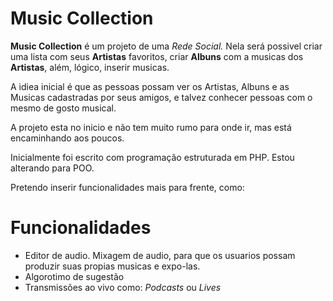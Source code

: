 # Music Collection


**Music Collection** é um projeto de uma _Rede Social._ Nela será possivel criar uma lista com seus **Artistas** favoritos, criar **Albuns** com a musicas dos **Artistas**,
além, lógico, inserir musicas.

A idiea inicial é que as pessoas possam ver os Artistas, Albuns e as Musicas cadastradas por seus amigos, e talvez conhecer pessoas com o mesmo de gosto musical.

A projeto esta no inicio e não tem muito rumo para onde ir, mas está encaminhando aos poucos.

Inicialmente foi escrito com programação estruturada em PHP. Estou alterando para POO.

Pretendo inserir funcionalidades mais para frente, como:
 
# Funcionalidades 
- Editor de audio. Mixagem de audio, para que os usuarios possam produzir suas propias musicas e expo-las.
- Algorotimo de sugestão
- Transmissões ao vivo como: _Podcasts_ ou _Lives_
